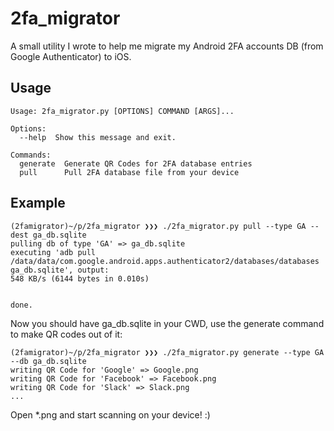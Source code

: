 # **2fa_migrator**

A small utility I wrote to help me migrate my Android 2FA accounts DB (from Google Authenticator) to iOS.

## Usage


```plain
Usage: 2fa_migrator.py [OPTIONS] COMMAND [ARGS]...

Options:
  --help  Show this message and exit.

Commands:
  generate  Generate QR Codes for 2FA database entries
  pull      Pull 2FA database file from your device  
```


## Example

```shell
(2famigrator)~/p/2fa_migrator ❯❯❯ ./2fa_migrator.py pull --type GA --dest ga_db.sqlite
pulling db of type 'GA' => ga_db.sqlite
executing 'adb pull /data/data/com.google.android.apps.authenticator2/databases/databases ga_db.sqlite', output:
548 KB/s (6144 bytes in 0.010s)


done.
```

Now you should have ga_db.sqlite in your CWD, use the generate command to make QR codes out of it:

```shell
(2famigrator)~/p/2fa_migrator ❯❯❯ ./2fa_migrator.py generate --type GA --db ga_db.sqlite                                                                    
writing QR Code for 'Google' => Google.png
writing QR Code for 'Facebook' => Facebook.png
writing QR Code for 'Slack' => Slack.png
...
```

Open *.png and start scanning on your device! :)
